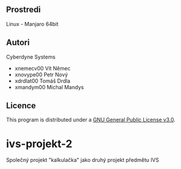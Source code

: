 Prostredi
---------

Linux - Manjaro 64bit

Autori
------

Cyberdyne Systems
- xnemecv00 Vít Němec
- xnovype00 Petr Nový
- xdrdlat00 Tomáš Drdla
- xmandym00 Michal Mandys

Licence
-------
This program is distributed under a [GNU General Public License v3.0](LICENSE).

# ivs-projekt-2
Společný projekt "kalkulačka" jako druhý projekt předmětu IVS